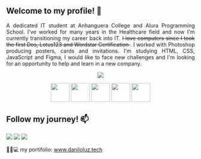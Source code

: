 ## Welcome to my profile! 👋
<div>
<p align="justify">
A dedicated IT student at Anhanguera College and Alura Programming School. I've worked for many years in the Healthcare field and now I'm currently transitioning my career back into IT. <s>I love computers since I took the first Dos, Lotus123 and Wordstar Certification </s>. I worked with Photoshop producing posters, cards and invitations.
I'm studying HTML, CSS, JavaScript and Figma, I would like to face new challenges and I'm looking for an opportunity to help and learn in a new company.
</p>
</div>

<p align="center"> <img src="https://github-readme-stats.vercel.app/api?username=daniloluzjr&count_private=true&show_icons=true&theme=radical" /> </p>

<p align="center">
  <img src="https://user-images.githubusercontent.com/25181517/192158954-f88b5814-d510-4564-b285-dff7d6400dad.png" width='50px' height="50"/>
  <img src="https://user-images.githubusercontent.com/25181517/183898674-75a4a1b1-f960-4ea9-abcb-637170a00a75.png" width='50px' height="50"/>
  <img src="https://user-images.githubusercontent.com/25181517/117447155-6a868a00-af3d-11eb-9cfe-245df15c9f3f.png" width='50px' height="50"/>
  
  <img src="https://www.adobe.com/content/dam/cc/tnt/emea/emea0856/photoshop.svg" width='50px' height="50"/>
  
  <img src="https://upload.wikimedia.org/wikipedia/commons/3/33/Figma-logo.svg" width='50px' height="50"/>
  
</p>

## Follow my journey! 📫

<div> 
  
  <a href="https://instagram.com/professor_luz" target="_blank"><img src="https://img.shields.io/badge/-Instagram-%23E4405F?style=for-the-badge&logo=instagram&logoColor=white" target="_blank"></a>
  <a href = "mailto:danilojun@gmail.com"><img src="https://img.shields.io/badge/-Gmail-%23333?style=for-the-badge&logo=gmail&logoColor=white" target="_blank"></a>
  <a href="https://www.linkedin.com/in/professorluz" target="_blank"><img src="https://img.shields.io/badge/-LinkedIn-%230077B5?style=for-the-badge&logo=linkedin&logoColor=white" target="_blank"></a> 
  
 👨‍💻💻 my portifolio: www.daniloluz.tech
</div>
